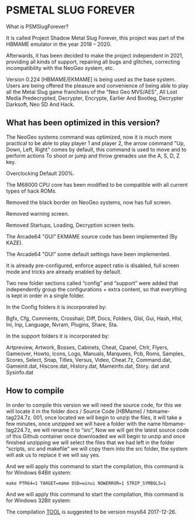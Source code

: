 # PSMETAL SLUG FOREVER
What is PSMSlugForever?

It is called Project Shadow Metal Slug Forever, this project was part of the HBMAME emulator in the year 2018 – 2020.

Afterwards, it has been decided to make the project independent in 2021, providing all kinds of support, repairing all bugs and glitches, correcting incompatibility with the NeoGeo system, etc.

Version 0.224 [HBMAME/EKMAME] is being used as the base system. Users are being offered the pleasure and convenience of being able to play all the Metal Slug game franchises of the "Neo Geo MVS/AES", All Lost Media Predecrypted, Decrypter, Encrypte, Earlier And Bootleg, Decrypter Darksoft, Neo SD And Hack.

What has been optimized in this version?
---------------------------------------
The NeoGeo systems command was optimized, now it is much more practical to be able to play player 1 and player 2, the arrow command "Up, Down, Left, Right" comes by default, this command is used to move and to perform actions To shoot or jump and throw grenades use the A, S, D, Z key.

Overclocking Default 200%.

The M68000 CPU core has been modified to be compatible with all current types of hack ROMs.

Removed the black border on NeoGeo systems, now has full screen.

Removed warning screen.

Removed Startups, Loading, Decryption screen texts.

The Arcade64 "GUI" EKMAME source code has been implemented (By KAZE).

The Arcade64 "GUI" some default settings have been implemented.

It is already pre-configured, enforce aspect ratio is disabled, full screen mode and tricks are already enabled by default.

Two new folder sections called “config” and “support” were added that independently group the configurations + extra content, so that everything is kept in order in a single folder.

In the Config folders it is incorporated by:

Bgfx, Cfg, Comments, Crosshair, Diff, Docs, Folders, Glsl, Gui, Hash, Hlsl, Ini, Inp, Language, Nvram, Plugins, Share, Sta.

In the support folders it is incorporated by:

Artpreview, Artwork, Bosses, Cabinets, Cheat, Cpanel, Ctrlr, Flyers, Gameover, Howto, Icons,
Logo, Manuals, Marquees, Pcb, Roms, Samples, Scores, Select, Snap, Titles, Versus, Video, Cheat.7z, Command.dat, Gameinit.dat, Hiscore.dat, History.dat, Mameinfo.dat, Story. dat and Sysinfo.dat

How to compile
--------------

In order to compile this version we will need the source code, for this we will locate it in the folder docs / Source Code [HBMame] / hbmame-tag224.7z. 001, once located we will begin to unzip the files, it will take a few minutes, once unzipped we will have a folder with the name hbmame-tag224.7z, we will rename it to “src”, Now we will get the latest source code of this Github container once downloaded we will begin to unzip and once finished unzipping we will select the files that we had left in the folder “scripts, src and makefile” we will copy them into the src folder, the system will ask us to replace it we will say yes.

And we will apply this command to start the compilation, this command is for Windows 64Bit system:
```
make PTR64=1 TARGET=mame OSD=winui NOWERROR=1 STRIP_SYMBOLS=1
```
And we will apply this command to start the compilation, this command is for Windows 32Bit system:

The compilation [TOOL](https://github.com/mamedev/buildtools/releases) is suggested to be version msys64 2017-12-26.

